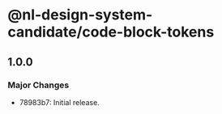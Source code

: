 # @nl-design-system-candidate/code-block-tokens

## 1.0.0

### Major Changes

- 78983b7: Initial release.
